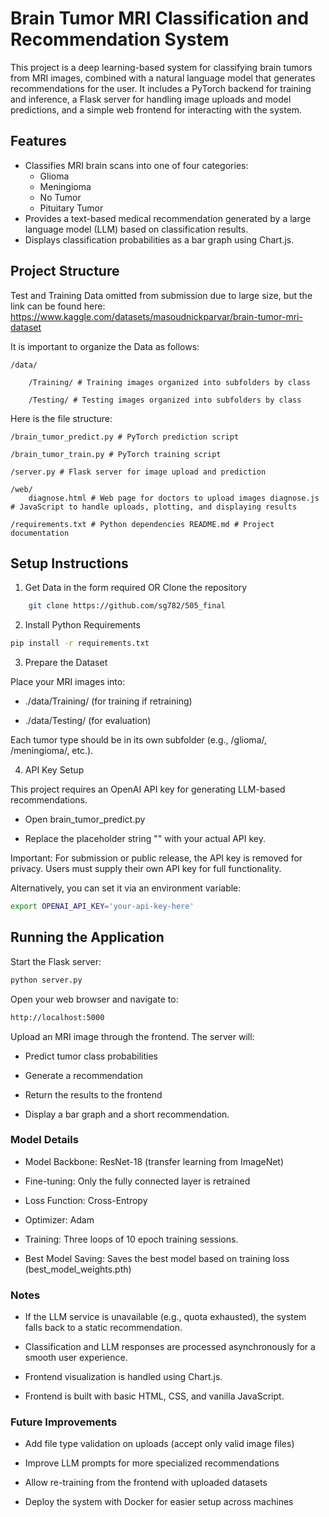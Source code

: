 # Brain Tumor MRI Classification and Recommendation System

This project is a deep learning-based system for classifying brain tumors from MRI images, combined with a natural language model that generates recommendations for the user. It includes a PyTorch backend for training and inference, a Flask server for handling image uploads and model predictions, and a simple web frontend for interacting with the system.

## Features
- Classifies MRI brain scans into one of four categories:
  - Glioma
  - Meningioma
  - No Tumor
  - Pituitary Tumor
- Provides a text-based medical recommendation generated by a large language model (LLM) based on classification results.
- Displays classification probabilities as a bar graph using Chart.js.

## Project Structure

Test and Training Data omitted from submission due to large size, but the link can be found here:
https://www.kaggle.com/datasets/masoudnickparvar/brain-tumor-mri-dataset

It is important to organize the Data as follows:

    /data/ 

        /Training/ # Training images organized into subfolders by class 

        /Testing/ # Testing images organized into subfolders by class

Here is the file structure:

    /brain_tumor_predict.py # PyTorch prediction script 

    /brain_tumor_train.py # PyTorch training script 
    
    /server.py # Flask server for image upload and prediction
    
    /web/ 
        diagnose.html # Web page for doctors to upload images diagnose.js # JavaScript to handle uploads, plotting, and displaying results 
        
    /requirements.txt # Python dependencies README.md # Project documentation


## Setup Instructions

1. Get Data in the form required OR Clone the repository

```bash
    git clone https://github.com/sg782/505_final
```

2. Install Python Requirements
```bash
pip install -r requirements.txt
```



3. Prepare the Dataset

Place your MRI images into:

 - ./data/Training/ (for training if retraining)

 - ./data/Testing/ (for evaluation)

Each tumor type should be in its own subfolder (e.g., /glioma/, /meningioma/, etc.).

4. API Key Setup

This project requires an OpenAI API key for generating LLM-based recommendations.

 - Open brain_tumor_predict.py

 - Replace the placeholder string "<your-openai-api-key>" with your actual API key.

Important: For submission or public release, the API key is removed for privacy. Users must supply their own API key for full functionality.

Alternatively, you can set it via an environment variable:

```bash
export OPENAI_API_KEY='your-api-key-here'
```

## Running the Application
Start the Flask server:

```bash
python server.py
```
Open your web browser and navigate to:

```bash
http://localhost:5000
```
Upload an MRI image through the frontend.
The server will:

 - Predict tumor class probabilities

 - Generate a recommendation

 - Return the results to the frontend

 - Display a bar graph and a short recommendation.


### Model Details
- Model Backbone: ResNet-18 (transfer learning from ImageNet)

 - Fine-tuning: Only the fully connected layer is retrained

 - Loss Function: Cross-Entropy

 - Optimizer: Adam

 - Training: Three loops of 10 epoch training sessions.

 - Best Model Saving: Saves the best model based on training loss (best_model_weights.pth)

### Notes
- If the LLM service is unavailable (e.g., quota exhausted), the system falls back to a static recommendation.

- Classification and LLM responses are processed asynchronously for a smooth user experience.

- Frontend visualization is handled using Chart.js.

- Frontend is built with basic HTML, CSS, and vanilla JavaScript.

### Future Improvements
- Add file type validation on uploads (accept only valid image files)

- Improve LLM prompts for more specialized recommendations

- Allow re-training from the frontend with uploaded datasets

- Deploy the system with Docker for easier setup across machines








